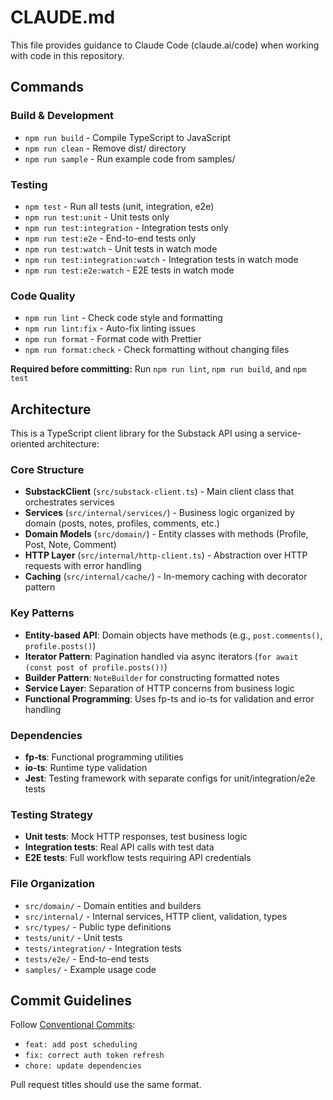 # CLAUDE.md

This file provides guidance to Claude Code (claude.ai/code) when working with code in this repository.

## Commands

### Build & Development
- `npm run build` - Compile TypeScript to JavaScript
- `npm run clean` - Remove dist/ directory
- `npm run sample` - Run example code from samples/

### Testing
- `npm test` - Run all tests (unit, integration, e2e)
- `npm run test:unit` - Unit tests only
- `npm run test:integration` - Integration tests only  
- `npm run test:e2e` - End-to-end tests only
- `npm run test:watch` - Unit tests in watch mode
- `npm run test:integration:watch` - Integration tests in watch mode
- `npm run test:e2e:watch` - E2E tests in watch mode

### Code Quality
- `npm run lint` - Check code style and formatting
- `npm run lint:fix` - Auto-fix linting issues
- `npm run format` - Format code with Prettier
- `npm run format:check` - Check formatting without changing files

**Required before committing:** Run `npm run lint`, `npm run build`, and `npm test`

## Architecture

This is a TypeScript client library for the Substack API using a service-oriented architecture:

### Core Structure
- **SubstackClient** (`src/substack-client.ts`) - Main client class that orchestrates services
- **Services** (`src/internal/services/`) - Business logic organized by domain (posts, notes, profiles, comments, etc.)
- **Domain Models** (`src/domain/`) - Entity classes with methods (Profile, Post, Note, Comment)
- **HTTP Layer** (`src/internal/http-client.ts`) - Abstraction over HTTP requests with error handling
- **Caching** (`src/internal/cache/`) - In-memory caching with decorator pattern

### Key Patterns
- **Entity-based API**: Domain objects have methods (e.g., `post.comments()`, `profile.posts()`)
- **Iterator Pattern**: Pagination handled via async iterators (`for await (const post of profile.posts())`)
- **Builder Pattern**: `NoteBuilder` for constructing formatted notes
- **Service Layer**: Separation of HTTP concerns from business logic
- **Functional Programming**: Uses fp-ts and io-ts for validation and error handling

### Dependencies
- **fp-ts**: Functional programming utilities
- **io-ts**: Runtime type validation
- **Jest**: Testing framework with separate configs for unit/integration/e2e tests

### Testing Strategy
- **Unit tests**: Mock HTTP responses, test business logic
- **Integration tests**: Real API calls with test data
- **E2E tests**: Full workflow tests requiring API credentials

### File Organization
- `src/domain/` - Domain entities and builders
- `src/internal/` - Internal services, HTTP client, validation, types
- `src/types/` - Public type definitions
- `tests/unit/` - Unit tests
- `tests/integration/` - Integration tests  
- `tests/e2e/` - End-to-end tests
- `samples/` - Example usage code

## Commit Guidelines

Follow [Conventional Commits](https://www.conventionalcommits.org/):
- `feat: add post scheduling`
- `fix: correct auth token refresh` 
- `chore: update dependencies`

Pull request titles should use the same format.